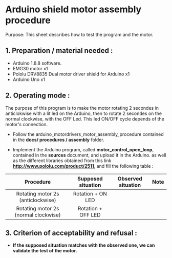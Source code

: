 

# Arduino shield motor assembly procedure 

Purpose: This sheet describes how to test the program  and  the motor.

## 1. Preparation / material needed :

- Arduino 1.8.8 software.
- EMG30 motor x1
- Pololu DRV8835 Dual motor driver shield for Arduino x1
- Arduino Uno x1

## 2. Operating mode :

The purpose of this program is to make the motor rotating 2 secondes in anticlokwise with a
lit led on the Arduino, then to rotate 2 secondes on the normal clockwise, with the OFF Led. 
This led ON/OFF cycle depends of the motor's connection.

- Follow the arduino_motordrivers_motor_assembly_procedure contained in the **docs/ procedures / assembly** folder. 

- Implement the Arduino program, called **motor_control_open_loop**, contained in the **sources** document, and upload it in the Arduino. as well as the different libraries obtained from this link **http://www.pololu.com/product/2511**, and fill the following table : 

| Procedure   | Supposed situation | Observed situation |   Note   |
| :---:         |     :---:      |          :---:       |   :---:  |
| Rotating motor 2s (anticlockwise)   | Rotation + ON LED     |     |      |
| Rotating motor 2s (normal clockwise)     | Rotation + OFF LED       |       |   |

## 3. Criterion of acceptability and refusal :

- **If the supposed situation matches with the observed one, we can validate the test of the motor.** 




	
